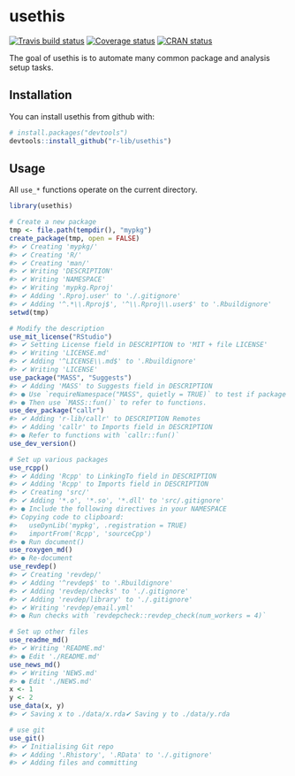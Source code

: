 
<!-- README.md is generated from README.Rmd. Please edit that file -->
usethis
=======

[![Travis build status](https://travis-ci.org/r-lib/usethis.svg?branch=master)](https://travis-ci.org/r-lib/usethis) [![Coverage status](https://codecov.io/gh/r-lib/usethis/branch/master/graph/badge.svg)](https://codecov.io/github/r-lib/usethis?branch=master) [![CRAN status](http://www.r-pkg.org/badges/version/usethis)](https://cran.r-project.org/package=usethis)

The goal of usethis is to automate many common package and analysis setup tasks.

Installation
------------

You can install usethis from github with:

``` r
# install.packages("devtools")
devtools::install_github("r-lib/usethis")
```

Usage
-----

All `use_*` functions operate on the current directory.

``` r
library(usethis)

# Create a new package
tmp <- file.path(tempdir(), "mypkg")
create_package(tmp, open = FALSE)
#> ✔ Creating 'mypkg/'
#> ✔ Creating 'R/'
#> ✔ Creating 'man/'
#> ✔ Writing 'DESCRIPTION'
#> ✔ Writing 'NAMESPACE'
#> ✔ Writing 'mypkg.Rproj'
#> ✔ Adding '.Rproj.user' to './.gitignore'
#> ✔ Adding '^.*\\.Rproj$', '^\\.Rproj\\.user$' to '.Rbuildignore'
setwd(tmp)

# Modify the description
use_mit_license("RStudio")
#> ✔ Setting License field in DESCRIPTION to 'MIT + file LICENSE'
#> ✔ Writing 'LICENSE.md'
#> ✔ Adding '^LICENSE\\.md$' to '.Rbuildignore'
#> ✔ Writing 'LICENSE'
use_package("MASS", "Suggests")
#> ✔ Adding 'MASS' to Suggests field in DESCRIPTION
#> ● Use `requireNamespace("MASS", quietly = TRUE)` to test if package is installed
#> ● Then use `MASS::fun()` to refer to functions.
use_dev_package("callr")
#> ✔ Adding 'r-lib/callr' to DESCRIPTION Remotes
#> ✔ Adding 'callr' to Imports field in DESCRIPTION
#> ● Refer to functions with `callr::fun()`
use_dev_version()

# Set up various packages
use_rcpp()
#> ✔ Adding 'Rcpp' to LinkingTo field in DESCRIPTION
#> ✔ Adding 'Rcpp' to Imports field in DESCRIPTION
#> ✔ Creating 'src/'
#> ✔ Adding '*.o', '*.so', '*.dll' to 'src/.gitignore'
#> ● Include the following directives in your NAMESPACE
#> Copying code to clipboard:
#>   useDynLib('mypkg', .registration = TRUE)
#>   importFrom('Rcpp', 'sourceCpp')
#> ● Run document()
use_roxygen_md()
#> ● Re-document
use_revdep()
#> ✔ Creating 'revdep/'
#> ✔ Adding '^revdep$' to '.Rbuildignore'
#> ✔ Adding 'revdep/checks' to './.gitignore'
#> ✔ Adding 'revdep/library' to './.gitignore'
#> ✔ Writing 'revdep/email.yml'
#> ● Run checks with `revdepcheck::revdep_check(num_workers = 4)`

# Set up other files
use_readme_md()
#> ✔ Writing 'README.md'
#> ● Edit './README.md'
use_news_md()
#> ✔ Writing 'NEWS.md'
#> ● Edit './NEWS.md'
x <- 1
y <- 2
use_data(x, y)
#> ✔ Saving x to ./data/x.rda✔ Saving y to ./data/y.rda

# use git
use_git()
#> ✔ Initialising Git repo
#> ✔ Adding '.Rhistory', '.RData' to './.gitignore'
#> ✔ Adding files and committing
```
